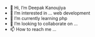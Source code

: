 - 👋 Hi, I’m Deepak Kanoujiya
- 👀 I’m interested in ... web development
- 🌱 I’m currently learning php
- 💞️ I’m looking to collaborate on ...
- 📫 How to reach me ...

<!---
Kanoujiya6397/Kanoujiya6397 is a ✨ special ✨ repository because its `README.md` (this file) appears on your GitHub profile.
You can click the Preview link to take a look at your changes.
--->
